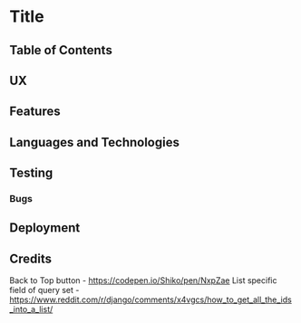 # Title

## Table of Contents

## UX

## Features

## Languages and Technologies

## Testing

### Bugs

## Deployment

## Credits

Back to Top button - <https://codepen.io/Shiko/pen/NxpZae>
List specific field of query set - <https://www.reddit.com/r/django/comments/x4vgcs/how_to_get_all_the_ids_into_a_list/>
